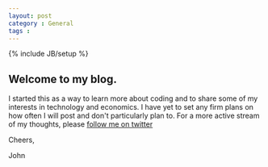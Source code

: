 ```yaml
---
layout: post
category : General
tags : 
---
```

{% include JB/setup %}

## Welcome to my blog. 

I started this as a way to learn more about coding and to share some of my interests in technology and economics. I have yet to set any firm plans on how often I will post and don't particularly plan to. For a more active stream of my thoughts, please [follow me on twitter](http://twitter.com/johncoogan) 

Cheers,
 
John